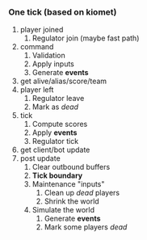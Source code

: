 ### One tick (based on kiomet)
1. player joined
    1. Regulator join (maybe fast path)
2. command
    1. Validation
    2. Apply inputs
    3. Generate **events**
3. get alive/alias/score/team
4. player left
    1. Regulator leave
    2. Mark as *dead*
5. tick
    1. Compute scores
    2. Apply **events**
    3. Regulator tick
6. get client/bot update
7. post update
    1. Clear outbound buffers
    2. **Tick boundary**
    3. Maintenance "inputs"
       1. Clean up *dead* players
       2. Shrink the world
    4. Simulate the world
       1. Generate **events**
       2. Mark some players *dead*